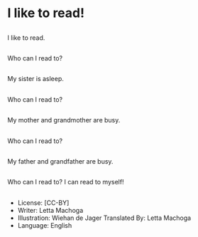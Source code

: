 # I like to read!

##
I like to read.

##
Who can I read to?

##
My sister is asleep.

##
Who can I read to?

##
My mother and
grandmother are busy.

##
Who can I read to?

##
My father and
grandfather are busy.

##
Who can I read to? I can
read to myself!

##
* License: [CC-BY]
* Writer: Letta Machoga
* Illustration: Wiehan de Jager
Translated By: Letta Machoga
* Language: English
